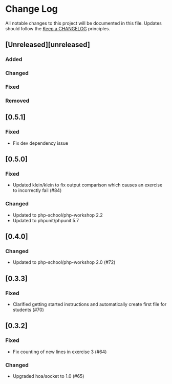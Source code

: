 # Change Log
All notable changes to this project will be documented in this file.
Updates should follow the [Keep a CHANGELOG](http://keepachangelog.com/) principles.

## [Unreleased][unreleased]
### Added

### Changed

### Fixed

### Removed

## [0.5.1]
### Fixed
 - Fix dev dependency issue

## [0.5.0]
### Fixed
 - Updated klein/klein to fix output comparison which causes an exercise to incorrectly fail (#84)

### Changed
 - Updated to php-school/php-workshop 2.2
 - Updated to phpunit/phpunit 5.7

## [0.4.0]
### Changed
 - Updated to php-school/php-workshop 2.0 (#72)

## [0.3.3]
### Fixed
 - Clarified getting started instructions and automatically create first file for students (#70)

## [0.3.2]
### Fixed
 - Fix counting of new lines in exercise 3 (#64)
 
### Changed
 - Upgraded hoa/socket to 1.0 (#65)
